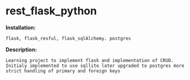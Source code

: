 # rest_flask_python

**Installation:**
```
flask, flask_resful, flask_sqlAlchemy. postgres
```
**Description:** 
```
Learning project to implement flask and implementation of CRUD. Initialy implemented to use sqllite later upgraded to postgres more strict handling of primary and foreign keys
```
